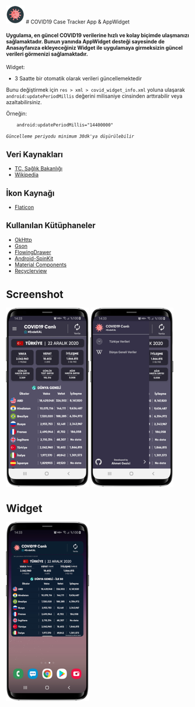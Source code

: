 <img src="https://github.com/ahmetgezici/COVID19-Case-Tracker-App/blob/master/app/src/main/res/mipmap-xxxhdpi/ic_launcher_round.png" width=10% /> 
# COVID19 Case Tracker App & AppWidget

#### Uygulama, en güncel COVID19 verilerine hızlı ve kolay biçimde ulaşmanızı sağlamaktadır. Bunun yanında AppWidget desteği sayesinde de Anasayfanıza ekleyeceğiniz Widget ile uygulamaya girmeksizin güncel verileri görmenizi sağlamaktadır.

Widget:
- 3 Saatte bir otomatik olarak verileri güncellemektedir

Bunu değiştirmek için `res > xml > covid_widget_info.xml` yoluna ulaşarak `android:updatePeriodMillis` değerini milisaniye cinsinden arttırabilir veya azaltabilirsiniz.

Örneğin:
```xml
    android:updatePeriodMillis="14400000"
```

*`Güncelleme periyodu minimum 30dk'ya düşürülebilir`*


## Veri Kaynakları
- [TC. Sağlık Bakanlığı](https://covid19.saglik.gov.tr)
- [Wikipedia](https://en.m.wikipedia.org/wiki/COVID-19_pandemic_by_country_and_territory)
 
## İkon Kaynağı
- [Flaticon](https://www.flaticon.com/)

## Kullanılan Kütüphaneler
-   [OkHttp](https://square.github.io/okhttp/)
-   [Gson](https://github.com/google/gson)
-   [FlowingDrawer](https://github.com/mxn21/FlowingDrawer)
-   [Android-SpinKit](https://github.com/ybq/Android-SpinKit)
-   [Material Components](https://github.com/material-components/material-components-android)
-   [Recyclerview](https://developer.android.com/jetpack/androidx/releases/recyclerview)

# Screenshot
<img src="https://github.com/ahmetgezici/COVID19-Case-Tracker-App/blob/master/Screenshots/covidapp1.png" width=45% /> <img src="https://github.com/ahmetgezici/COVID19-Case-Tracker-App/blob/master/Screenshots/covidapp2.png" width=45% />

# Widget
<img src="https://github.com/ahmetgezici/COVID19-Case-Tracker-App/blob/master/Screenshots/covidapp3.png" width=45% />
